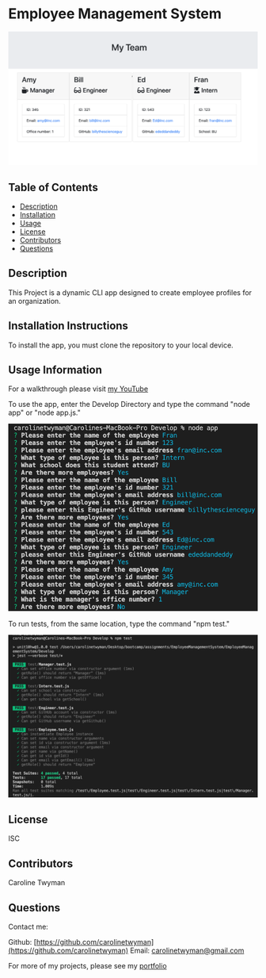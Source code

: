 
  
# Employee Management System

![project image](./imgs/deployed.png)

## Table of Contents
* [Description](#description)
* [Installation](#installation)
* [Usage](#usage)
* [License](#license)
* [Contributors](#contributors)
* [Questions](#questions)

## Description
This Project is a dynamic CLI app designed to create employee profiles for an organization. 

## Installation Instructions
To install the app, you must clone the repository to your local device.

## Usage Information

For a walkthrough please visit [my YouTube](https://www.youtube.com/watch?v=eGrjobAvOo8&feature=youtu.be&ab_channel=Caroline)

To use the app, enter the Develop Directory and type the command "node app" or "node app.js." 

![project image](./imgs/prompts.png)

To run tests, from the same location, type the command "npm test."

![project image](./imgs/jest.png)


## License
ISC

## Contributors
Caroline Twyman

## Questions
Contact me:

Github: [https://github.com/carolinetwyman](https://github.com/carolinetwyman)
Email: [carolinetwyman@gmail.com](carolinetwyman@gmail.com)

For more of my projects, please see my [portfolio](https://carolinetwyman.github.io/PortfolioCaroline/portfolio.html)
